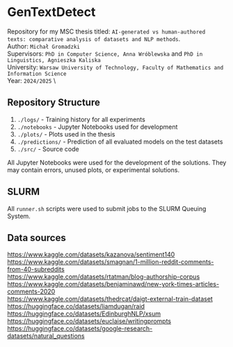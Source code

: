 # GenTextDetect
Repository for my MSC thesis titled: `AI-generated vs human-authored texts: comparative analysis of datasets and NLP methods`. \
Author: `Michał Gromadzki` \
Supervisors: `PhD in Computer Science, Anna Wróblewska` and `PhD in Linguistics, Agnieszka Kaliska` \
University: `Warsaw University of Technology, Faculty of Mathematics and Information Science` \
Year: `2024/2025` \

## Repository Structure

1. `./logs/` - Training history for all experiments
2. `./notebooks` - Jupyter Notebooks used for development
3. `./plots/` - Plots used in the thesis
4. `./predictions/` - Prediction of all evaluated models on the test datasets
5. `./src/` - Source code

All Jupyter Notebooks were used for the development of the solutions. They may contain errors, unused plots, or experimental solutions.

## SLURM

All `runner.sh` scripts were used to submit jobs to the SLURM Queuing System.

## Data sources

https://www.kaggle.com/datasets/kazanova/sentiment140 \
https://www.kaggle.com/datasets/smagnan/1-million-reddit-comments-from-40-subreddits \
https://www.kaggle.com/datasets/rtatman/blog-authorship-corpus \
https://www.kaggle.com/datasets/benjaminawd/new-york-times-articles-comments-2020 \
https://www.kaggle.com/datasets/thedrcat/daigt-external-train-dataset \
https://huggingface.co/datasets/liamdugan/raid \
https://huggingface.co/datasets/EdinburghNLP/xsum \
https://huggingface.co/datasets/euclaise/writingprompts \
https://huggingface.co/datasets/google-research-datasets/natural_questions
